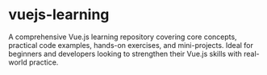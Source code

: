 # vuejs-learning
A comprehensive Vue.js learning repository covering core concepts, practical code examples, hands-on exercises, and mini-projects. Ideal for beginners and developers looking to strengthen their Vue.js skills with real-world practice.
